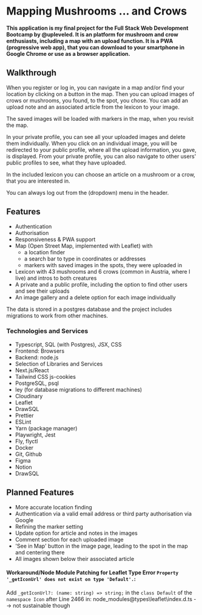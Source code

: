 # Mapping Mushrooms ... and Crows

**This application is my final project for the Full Stack Web Development Bootcamp by @upleveled. It is an platform for mushroom and crow enthusiasts, including a map with an upload function. It is a PWA (progressive web app), that you can download to your smartphone in Google Chrome or use as a browser application.**

## Walkthrough

When you register or log in, you can navigate in a map and/or find your location by clicking on a button in the map. Then you can upload images of crows or mushrooms, you found, to the spot, you chose. You can add an upload note and an associated article from the lexicon to your image.

The saved images will be loaded with markers in the map, when you revisit the map.

In your private profile, you can see all your uploaded images and delete them individually. When you click on an individual image, you will be redirected to your public profile, where all the upload information, you gave, is displayed. From your private profile, you can also navigate to other users' public profiles to see, what they have uploaded.

In the included lexicon you can choose an article on a mushroom or a crow, that you are interested in.

You can always log out from the (dropdown) menu in the header.

## Features

- Authentication
- Authorisation
- Responsiveness & PWA support
- Map (Open Street Map, implemented with Leaflet) with
  - a location finder
  - a search bar to type in coordinates or addresses
  - markers with saved images in the spots, they were uploaded in
- Lexicon with 43 mushrooms and 6 crows (common in Austria, where I live) and intros to both creatures
- A private and a public profile, including the option to find other users and see their uploads
- An image gallery and a delete option for each image individually

The data is stored in a postgres database and the project includes migrations to work from other machines.

### Technologies and Services

- Typescript, SQL (with Postgres), JSX, CSS
- Frontend: Browsers
- Backend: node.js
- Selection of Libraries and Services
- Next.js/React
- Tailwind CSS
  js-cookies
- PostgreSQL, psql
- ley (for database migrations to different machines)
- Cloudinary
- Leaflet
- DrawSQL
- Prettier
- ESLint
- Yarn (package manager)
- Playwright, Jest
- Fly, flyctl
- Docker
- Git, Github
- Figma
- Notion
- DrawSQL

## Planned Features

- More accurate location finding
- Authentication via a valid email address or third party authorisation via Google
- Refining the marker setting
- Update option for article and notes in the images
- Comment section for each uploaded image
- 'See in Map' button in the image page, leading to the spot in the map and centering there
- All images shown below their associated article

#### Workaround/Node Module Patching for Leaflet Type Error `Property '_getIconUrl' does not exist on type 'Default'.`:

Add `_getIconUrl?: (name: string) => string;` in the `class Default` of the `namespace Icon` after Line 2466 in: node_modules\@types\leaflet\index.d.ts --> not sustainable though
